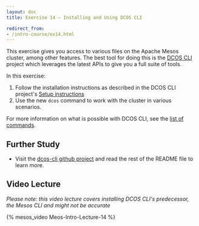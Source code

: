```yaml
---
layout: doc
title: Exercise 14 – Installing and Using DCOS CLI

redirect_from:
- /intro-course/ex14.html
---
```


This exercise gives you access to various files on the Apache Mesos cluster, among other features.
The best tool for doing this is the [DCOS CLI](https://github.com/mesosphere/dcos-cli) project which leverages
the latest APIs to give you a full suite of tools.

In this exercise: 

1. Follow the installation instructions as described in the DCOS CLI project's [Setup instructions](https://github.com/mesosphere/dcos-cli#setup) 
2. Use the new ``dcos`` command to work with the cluster in various scenarios.

For more information on what is possible with DCOS CLI, see the [list of commands](https://docs.mesosphere.com/using/cli/).

Further Study
-------------

* Visit the [dcos-cli github project](https://github.com/mesosphere/dcos-cli#setup) and read the rest of the README file to learn more.

Video Lecture
-------------

_Please note: this video lecture covers installing DCOS CLI's predecessor, the Mesos CLI and might not be accurate_

{% mesos_video Meos-Intro-Lecture-14 %}
